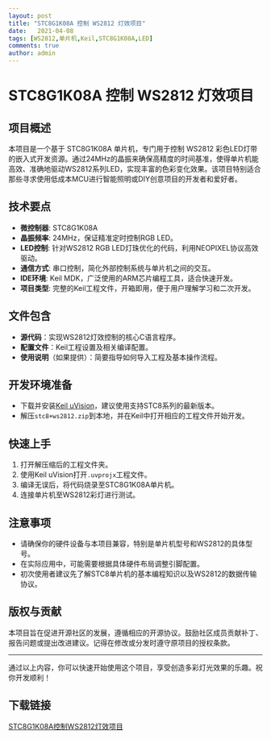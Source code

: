 ```yaml
---
layout: post
title: "STC8G1K08A 控制 WS2812 灯效项目"
date:   2021-04-08
tags: [WS2812,单片机,Keil,STC8G1K08A,LED]
comments: true
author: admin
---
```

# STC8G1K08A 控制 WS2812 灯效项目

## 项目概述

本项目是一个基于 STC8G1K08A 单片机，专门用于控制 WS2812 彩色LED灯带的嵌入式开发资源。通过24MHz的晶振来确保高精度的时间基准，使得单片机能高效、准确地驱动WS2812系列LED，实现丰富的色彩变化效果。该项目特别适合那些寻求使用低成本MCU进行智能照明或DIY创意项目的开发者和爱好者。

## 技术要点

- **微控制器**: STC8G1K08A
- **晶振频率**: 24MHz，保证精准定时控制RGB LED。
- **LED控制**: 针对WS2812 RGB LED灯珠优化的代码，利用NEOPIXEL协议高效驱动。
- **通信方式**: 串口控制，简化外部控制系统与单片机之间的交互。
- **IDE环境**: Keil MDK，广泛使用的ARM芯片编程工具，适合快速开发。
- **项目类型**: 完整的Keil工程文件，开箱即用，便于用户理解学习和二次开发。

## 文件包含

- **源代码**：实现WS2812灯效控制的核心C语言程序。
- **配置文件**：Keil工程设置及相关编译配置。
- **使用说明**（如果提供）：简要指导如何导入工程及基本操作流程。

## 开发环境准备

- 下载并安装[Keil uVision](https://www.keil.com/download/product/)，建议使用支持STC8系列的最新版本。
- 解压`stc8+ws2812.zip`到本地，并在Keil中打开相应的工程文件开始开发。

## 快速上手

1. 打开解压缩后的工程文件夹。
2. 使用Keil uVision打开`.uvprojx`工程文件。
3. 编译无误后，将代码烧录至STC8G1K08A单片机。
4. 连接单片机至WS2812彩灯进行测试。

## 注意事项

- 请确保你的硬件设备与本项目兼容，特别是单片机型号和WS2812的具体型号。
- 在实际应用中，可能需要根据具体硬件布局调整引脚配置。
- 初次使用者建议先了解STC8单片机的基本编程知识以及WS2812的数据传输协议。

## 版权与贡献

本项目旨在促进开源社区的发展，遵循相应的开源协议。鼓励社区成员贡献补丁、报告问题或提出改进建议。记得在修改或分发时遵守原项目的授权条款。

---

通过以上内容，你可以快速开始使用这个项目，享受创造多彩灯光效果的乐趣。祝你开发顺利！

## 下载链接

[STC8G1K08A控制WS2812灯效项目](https://pan.quark.cn/s/ada5744d6d7a)